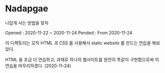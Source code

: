 # Nadapgae
나답게 사는 방법을 찾자

Opened : 2020-11-22 ~ 2020-11-24
Pended : From 2020-11-24

이 디렉토리는 오직 HTML 과 CSS 를 사용해서 static website 를 만드는 연습을 해보았다.

HTML 을 조금 더 연습하고, 과제로 하나의 웹사이트를 완전히 똑같이 구현함으로써 이 연습을 마무리하겠다. (2020-11-24)
